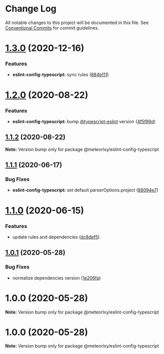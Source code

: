# Change Log

All notable changes to this project will be documented in this file.
See [Conventional Commits](https://conventionalcommits.org) for commit guidelines.

# [1.3.0](http://git.code.oa.com/javascript/rules/compare/@meteorlxy/eslint-config-typescript@1.2.0...@meteorlxy/eslint-config-typescript@1.3.0) (2020-12-16)

### Features

- **eslint-config-typescript:** sync rules ([884b111](http://git.code.oa.com/javascript/rules/commits/884b1111a1a8e22786266e4ae7637595d1896c3e))

# [1.2.0](http://git.code.oa.com/javascript/rules/compare/@meteorlxy/eslint-config-typescript@1.1.2...@meteorlxy/eslint-config-typescript@1.2.0) (2020-08-22)

### Features

- **eslint-config-typescript:** bump [@typescript-eslint](http://git.code.oa.com/typescript-eslint) version ([4f5f99d](http://git.code.oa.com/javascript/rules/commits/4f5f99decb9b7d0ea0ed0be694c0cf6d472e82de))

## [1.1.2](http://git.code.oa.com/javascript/rules/compare/@meteorlxy/eslint-config-typescript@1.1.1...@meteorlxy/eslint-config-typescript@1.1.2) (2020-08-22)

**Note:** Version bump only for package @meteorlxy/eslint-config-typescript

## [1.1.1](http://git.code.oa.com/javascript/rules/compare/@meteorlxy/eslint-config-typescript@1.1.0...@meteorlxy/eslint-config-typescript@1.1.1) (2020-06-17)

### Bug Fixes

- **eslint-config-typescript:** set default parserOptions.project ([88094e7](http://git.code.oa.com/javascript/rules/commits/88094e74a3ab40950b8be4e6881110999f8b34aa))

# [1.1.0](http://git.code.oa.com/javascript/rules/compare/@meteorlxy/eslint-config-typescript@1.0.1...@meteorlxy/eslint-config-typescript@1.1.0) (2020-06-15)

### Features

- update rules and dependencies ([dc8def5](http://git.code.oa.com/javascript/rules/commits/dc8def5c54a71eb968029c37f6589e5668f04d52))

## [1.0.1](http://git.code.oa.com/javascript/rules/compare/@meteorlxy/eslint-config-typescript@1.0.0...@meteorlxy/eslint-config-typescript@1.0.1) (2020-05-28)

### Bug Fixes

- normalize dependencies version ([1e206fa](http://git.code.oa.com/javascript/rules/commits/1e206faa32ccbc82d46b53981a656bc58726e3f8))

# 1.0.0 (2020-05-28)

**Note:** Version bump only for package @meteorlxy/eslint-config-typescript

# 1.0.0 (2020-05-28)

**Note:** Version bump only for package @meteorlxy/eslint-config-typescript
